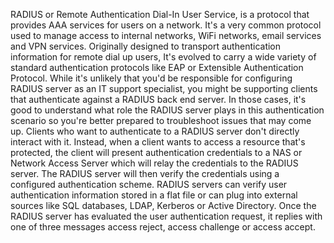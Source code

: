 RADIUS or Remote Authentication Dial-In User Service, is a protocol that
provides AAA services for users on a network. It's a very common protocol used
to manage access to internal networks, WiFi networks, email services and VPN
services. Originally designed to transport authentication information for remote
dial up users, It's evolved to carry a wide variety of standard authentication
protocols like EAP or Extensible Authentication Protocol. While it's unlikely
that you'd be responsible for configuring RADIUS server as an IT support
specialist, you might be supporting clients that authenticate against a RADIUS
back end server. In those cases, it's good to understand what role the RADIUS
server plays in this authentication scenario so you're better prepared to
troubleshoot issues that may come up. Clients who want to authenticate to a
RADIUS server don't directly interact with it. Instead, when a client wants to
access a resource that's protected, the client will present authentication
credentials to a NAS or Network Access Server which will relay the credentials
to the RADIUS server. The RADIUS server will then verify the credentials using a
configured authentication scheme. RADIUS servers can verify user authentication
information stored in a flat file or can plug into external sources like SQL
databases, LDAP, Kerberos or Active Directory. Once the RADIUS server has
evaluated the user authentication request, it replies with one of three messages
access reject, access challenge or access accept.
